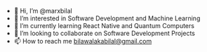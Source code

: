 - 👋 Hi, I’m @marxbilal
- 👀 I’m interested in Software Development and Machine Learning
- 🌱 I’m currently learning React Native and Quantum Computers 
- 💞️ I’m looking to collaborate on Software Development Projects
- 📫 How to reach me bilawalakabilal@gmail.com
<!---
marxbilal/marxbilal is a ✨ special ✨ repository because its `README.md` (this file) appears on your GitHub profile.
You can click the Preview link to take a look at your changes.
--->
